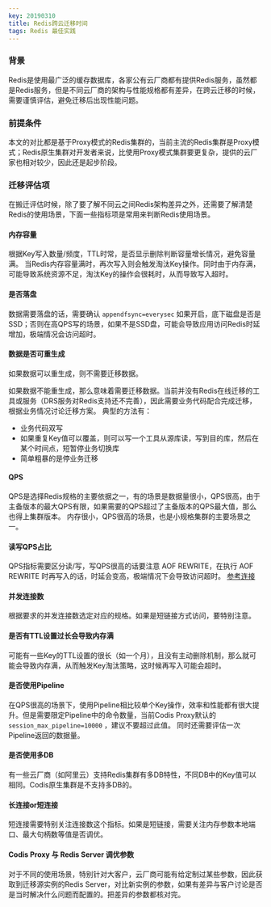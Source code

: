 ```yaml
---
key: 20190310
title: Redis跨云迁移时间
tags: Redis 最佳实践 
---
```


### 背景
Redis是使用最广泛的缓存数据库，各家公有云厂商都有提供Redis服务，虽然都是Redis服务，但是不同云厂商的架构与性能规格都有差异，在跨云迁移的时候，需要谨慎评估，避免迁移后出现性能问题。

### 前提条件
本文的对比都是基于Proxy模式的Redis集群的，当前主流的Redis集群是Proxy模式；Redis原生集群对开发者来说，比使用Proxy模式集群要更复杂，提供的云厂家也相对较少，因此还是起步阶段。<!--more-->

### 迁移评估项
在搬迁评估时候，除了要了解不同云之间Redis架构差异之外，还需要了解清楚Redis的使用场景，下面一些指标项是常用来判断Redis使用场景。

#### 内存容量
根据Key写入数量/频度，TTL时常，是否显示删除判断容量增长情况，避免容量满。
当Redis内存容量满时，再次写入则会触发淘汰Key操作。同时由于内存满，可能导致系统资源不足，淘汰Key的操作会很耗时，从而导致写入超时。

#### 是否落盘
数据需要落盘的话，需要确认 ```appendfsync=everysec``` 如果开启，底下磁盘是否是SSD；否则在高QPS写的场景，如果不是SSD盘，可能会导致应用访问Redis时延增加，极端情况会访问超时。

#### 数据是否可重生成
如果数据可以重生成，则不需要迁移数据。

如果数据不能重生成，那么意味着需要迁移数据。当前并没有Redis在线迁移的工具或服务（DRS服务对Redis支持还不完善），因此需要业务代码配合完成迁移，根据业务情况讨论迁移方案。
典型的方法有：
- 业务代码双写
- 如果重复Key值可以覆盖，则可以写一个工具从源库读，写到目的库，然后在某个时间点，短暂停业务切换库
- 简单粗暴的是停业务迁移

#### QPS
QPS是选择Redis规格的主要依据之一，有的场景是数据量很小，QPS很高，由于主备版本的最大QPS有限，如果需要的QPS超过了主备版本的QPS最大值，那么也得上集群版本。
内存很小，QPS很高的场景，也是小规格集群的主要场景之一。

#### 读写QPS占比
QPS指标需要区分读/写，写QPS很高的话要注意 AOF REWRITE，在执行 AOF REWRITE 时再写入的话，时延会变高，极端情况下会导致访问超时。
[参考连接](http://mysql.taobao.org/monthly/2016/03/05/)

#### 并发连接数
根据要求的并发连接数选定对应的规格。如果是短链接方式访问，要特别注意。

#### 是否有TTL设置过长会导致内存满
可能有一些Key的TTL设置的很长（如一个月），且没有主动删除机制，那么就可能会导致内存满，从而触发Key淘汰策略，这时候再写入可能会超时。

#### 是否使用Pipeline
在QPS很高的场景下，使用Pipeline相比较单个Key操作，效率和性能都有很大提升。但是需要限定Pipeline中的命令数量，当前Codis Proxy默认的 ```session_max_pipeline=10000``` ，建议不要超过此值。
同时还需要评估一次Pipeline返回的数据量。

#### 是否使用多DB
有一些云厂商（如阿里云）支持Redis集群有多DB特性，不同DB中的Key值可以相同。Codis原生集群是不支持多DB的。

#### 长连接or短连接
短连接需要特别关注连接数这个指标。如果是短链接，需要关注内存参数本地端口、最大句柄数等值是否调优。

#### Codis Proxy 与 Redis Server 调优参数
对于不同的使用场景，特别针对大客户，云厂商可能有给定制过某些参数，因此获取到迁移源实例的Redis Server，对比新实例的参数，如果有差异与客户讨论是否是当时解决什么问题而配置的。把差异的参数都核对完。
